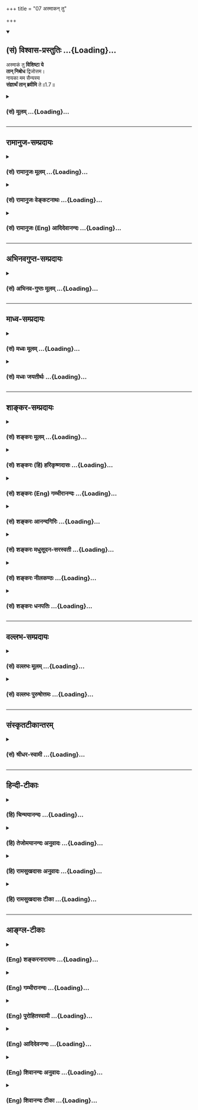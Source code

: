 +++
title = "07 अस्माकन् तु"

+++
<div class="js_include" newlevelforh1="2" title="(सं) विश्वास-प्रस्तुतिः" unfilled url="/purANam_vaiShNavam/mahAbhAratam/06-bhIShma-parva/03-bhagavad-gItA-parva/saMskRtam/vishvAsa-prastutiH/01_arjuna-viShAda-yogaH/07_asmAkan_tu.md">
<details open><summary><h2>(सं) विश्वास-प्रस्तुतिः ...{Loading}...</h2></summary>

अस्माकं तु **विशिष्टा ये**  
**तान् निबोध** द्विजोत्तम।  
नायका मम सैन्यस्य  
**संज्ञार्थं तान् ब्रवीमि** ते॥1.7॥
</details>
</div>
<div class="js_include collapsed" newlevelforh1="3" title="(सं) मूलम्" unfilled url="/purANam_vaiShNavam/mahAbhAratam/06-bhIShma-parva/03-bhagavad-gItA-parva/saMskRtam/mUlam/01_arjuna-viShAda-yogaH/07_asmAkan_tu.md">
<details><summary><h3>(सं) मूलम् ...{Loading}...</h3></summary>

अस्माकं तु विशिष्टा ये तान्निबोध द्विजोत्तम।  
नायका मम सैन्यस्य संज्ञार्थं तान्ब्रवीमि ते।।1.7।।
</details>
</div>


_________________
## रामानुज-सम्प्रदायः
<div class="js_include collapsed" newlevelforh1="3" title="(सं) रामानुजः मूलम्" unfilled url="/purANam_vaiShNavam/mahAbhAratam/06-bhIShma-parva/03-bhagavad-gItA-parva/saMskRtam/rAmAnujaH/mUlam/01_arjuna-viShAda-yogaH/07_asmAkan_tu.md">
<details><summary><h3>(सं) रामानुजः मूलम् ...{Loading}...</h3></summary>

१९-तमस्य टीका दृश्या।
</details>
</div>
<div class="js_include collapsed" newlevelforh1="3" title="(सं) रामानुजः वेङ्कटनाथः" unfilled url="/purANam_vaiShNavam/mahAbhAratam/06-bhIShma-parva/03-bhagavad-gItA-parva/saMskRtam/rAmAnujaH/venkaTanAthaH/01_arjuna-viShAda-yogaH/07_asmAkan_tu.md">
<details><summary><h3>(सं) रामानुजः वेङ्कटनाथः ...{Loading}...</h3></summary>

११-तमस्य व्याख्या दृश्या।
</details>
</div>
<div class="js_include collapsed" newlevelforh1="3" title="(सं) रामानुजः (Eng) आदिदेवानन्दः" unfilled url="/purANam_vaiShNavam/mahAbhAratam/06-bhIShma-parva/03-bhagavad-gItA-parva/saMskRtam/rAmAnujaH/english/AdidevAnandaH/01_arjuna-viShAda-yogaH/07_asmAkan_tu.md">
<details><summary><h3>(सं) रामानुजः (Eng) आदिदेवानन्दः ...{Loading}...</h3></summary>

1.1 - 1.19 Dhrtarastra said - Sanjaya said Duryodhana, after viewing the
forces of Pandavas protected by Bhima, and his own forces protected by
Bhisma conveyed his views thus to Drona, his teacher, about the adeacy
of Bhima's forces for conering the Kaurava forces and the inadeacy of
his own forces for victory against the Pandava forces. He was
grief-stricken within. Observing his (Duryodhana's) despondecny, Bhisma,
in order to cheer him, roared like a lion, and then blowing his conch,
made his side sound their conchs and kettle-drums, which made an uproar
as a sign of victory. Then, having heard that great tumult, Arjuna and
Sri Krsna the Lord of all lords, who was acting as the charioteer of
Arjuna, sitting in their great chariot which was powerful enough to
coner the three worlds; blew their divine conchs Srimad Pancajanya and
Devadatta. Then, both Yudhisthira and Bhima blew their respective conchs
separately. That tumult rent asunder the hearts of your sons, led by
Duryodhana. The sons of Dhrtarastra then thought, 'Our cause is almost
lost now itself.' So said Sanjaya to Dhrtarastra who was longing for
their victory. Sanjaya said to Dhrtarastra: Then, seeing the Kauravas,
who were ready for battle, Arjuna, who had Hanuman, noted for his
exploit of burning Lanka, as the emblem on his flag on his chariot,
directed his charioteer Sri Krsna, the Supreme Lord-who is overcome by
parental love for those who take shelter in Him who is the
treasure-house of knowledge, power, lordship, energy, potency and
splendour, whose sportive delight brings about the origin, sustentation
and dissolution of the entire cosmos at His will, who is the Lord of the
senses, who controls in all ways the senses inner and outer of all,
superior and inferior - by saying, 'Station my chariot in an appropriate
place in order that I may see exactly my enemies who are eager for
battle.'

</details>
</div>


_________________
## अभिनवगुप्त-सम्प्रदायः
<div class="js_include collapsed" newlevelforh1="3" title="(सं) अभिनव-गुप्तः मूलम्" unfilled url="/purANam_vaiShNavam/mahAbhAratam/06-bhIShma-parva/03-bhagavad-gItA-parva/saMskRtam/abhinava-guptaH/mUlam/01_arjuna-viShAda-yogaH/07_asmAkan_tu.md">
<details><summary><h3>(सं) अभिनव-गुप्तः मूलम् ...{Loading}...</h3></summary>

।।1.2 1.9।। किं वा अनेन बहुपरिगणनेन +++(K omits बहु )+++। इदं
तावद्वस्तुतत्त्वम् इत्याह ।  

</details>
</div>


_________________
## माध्व-सम्प्रदायः
<div class="js_include collapsed" newlevelforh1="3" title="(सं) मध्वः मूलम्" unfilled url="/purANam_vaiShNavam/mahAbhAratam/06-bhIShma-parva/03-bhagavad-gItA-parva/saMskRtam/madhvaH/mUlam/01_arjuna-viShAda-yogaH/07_asmAkan_tu.md">
<details><summary><h3>(सं) मध्वः मूलम् ...{Loading}...</h3></summary>

  
  
।।1.7।। Sri Madhvacharya did not comment on this sloka. The commentary
starts from 2.11.  
  

</details>
</div>
<div class="js_include collapsed" newlevelforh1="3" title="(सं) मध्वः जयतीर्थः" unfilled url="/purANam_vaiShNavam/mahAbhAratam/06-bhIShma-parva/03-bhagavad-gItA-parva/saMskRtam/madhvaH/jayatIrthaH/01_arjuna-viShAda-yogaH/07_asmAkan_tu.md">
<details><summary><h3>(सं) मध्वः जयतीर्थः ...{Loading}...</h3></summary>

  
  
।।1.7।। Sri Jayatirtha did not comment on this sloka. The commentary
starts from 2.11.  
  

</details>
</div>


_________________
## शाङ्कर-सम्प्रदायः
<div class="js_include collapsed" newlevelforh1="3" title="(सं) शङ्करः मूलम्" unfilled url="/purANam_vaiShNavam/mahAbhAratam/06-bhIShma-parva/03-bhagavad-gItA-parva/saMskRtam/shankaraH/mUlam/01_arjuna-viShAda-yogaH/07_asmAkan_tu.md">
<details><summary><h3>(सं) शङ्करः मूलम् ...{Loading}...</h3></summary>

1.7 Sri Sankaracharya did not comment on this sloka. The commentary
starts from 2.10.  
  

</details>
</div>
<div class="js_include collapsed" newlevelforh1="3" title="(सं) शङ्करः (हि) हरिकृष्णदासः" unfilled url="/purANam_vaiShNavam/mahAbhAratam/06-bhIShma-parva/03-bhagavad-gItA-parva/saMskRtam/shankaraH/hindI/harikRShNadAsaH/01_arjuna-viShAda-yogaH/07_asmAkan_tu.md">
<details><summary><h3>(सं) शङ्करः (हि) हरिकृष्णदासः ...{Loading}...</h3></summary>

।।1.7।। Sri Sankaracharya did not comment on this sloka.  
  

</details>
</div>
<div class="js_include collapsed" newlevelforh1="3" title="(सं) शङ्करः (Eng) गम्भीरानन्दः" unfilled url="/purANam_vaiShNavam/mahAbhAratam/06-bhIShma-parva/03-bhagavad-gItA-parva/saMskRtam/shankaraH/english/gambhIrAnandaH/01_arjuna-viShAda-yogaH/07_asmAkan_tu.md">
<details><summary><h3>(सं) शङ्करः (Eng) गम्भीरानन्दः ...{Loading}...</h3></summary>

1.7 Sri Sankaracharya did not comment on this sloka. The commentary
starts from 2.10.

</details>
</div>
<div class="js_include collapsed" newlevelforh1="3" title="(सं) शङ्करः आनन्दगिरिः" unfilled url="/purANam_vaiShNavam/mahAbhAratam/06-bhIShma-parva/03-bhagavad-gItA-parva/saMskRtam/shankaraH/AnandagiriH/01_arjuna-viShAda-yogaH/07_asmAkan_tu.md">
<details><summary><h3>(सं) शङ्करः आनन्दगिरिः ...{Loading}...</h3></summary>

।।1.7।। यद्येवं परकीयं बलमतिप्रभूतं प्रतीत्यातिभीतवदभिदधासि हन्त संधिरेव
परैरिष्यतामलं विग्रहाग्रहेणेत्याचार्याभिप्रायमाशङ्क्य ब्रवीति
**अस्माकमिति।** तुशब्देनान्तरुत्पन्नमपि स्वकीयं भयं तिरोदधानो
धृष्टतामात्मनो द्योतयति। ये खल्वस्मत्पक्षे व्यवस्थिताः सर्वेभ्यः
समुत्कर्षजुषस्तान्मयोच्यमानान्निबोध। निश्चयेन  
  
मद्वचनादवधारयेत्यर्थः। यद्यपि त्वमेव त्रैवर्णिकेषु त्रैविद्यवृद्धेषु
प्रधानत्वात्प्रतिपत्तुं प्रभवसि तथापि मदीयसैन्यस्य ये मुख्यास्तानहं ते
तुभ्यं संज्ञार्थमसंख्येषु तेषु मध्ये कतिचिन्नामभिर्गृहीत्वा
परिशिष्टानुपलक्षयितुं विज्ञापनं करोमि न त्वज्ञातं किञ्चित्तव ज्ञापयामीति
मत्वाह **द्विजोत्तमेति**।  
  

</details>
</div>
<div class="js_include collapsed" newlevelforh1="3" title="(सं) शङ्करः मधुसूदन-सरस्वती" unfilled url="/purANam_vaiShNavam/mahAbhAratam/06-bhIShma-parva/03-bhagavad-gItA-parva/saMskRtam/shankaraH/madhusUdana-sarasvatI/01_arjuna-viShAda-yogaH/07_asmAkan_tu.md">
<details><summary><h3>(सं) शङ्करः मधुसूदन-सरस्वती ...{Loading}...</h3></summary>

।।1.7।। यद्येवं परबलमितप्रभूतं दृष्ट्वा भीतोऽसि हन्त तर्हि संधिरेव
परैरिष्यतां किं विग्रहाग्रहेणेत्याचार्याभिप्रायमाशङ्क्याह।
तुशब्देनान्तरूत्पन्नमपि भयं तिरोद्धानो धृष्टतामात्मनो द्योतयति। अस्माकं
सर्वेषां मध्ये ये विशिष्टाः सर्वेभ्यः
समुत्कर्षजुषस्तान्मयोच्यमानान्निबोध निश्चयेन मद्वचनादवधारयेति भौवादिकस्य
परस्मैपदिनो बुधे रूपम्। ये च मम सैन्यस्य नायका मुख्या
नेतारस्तानसंज्ञार्थं असंख्येषु तेषु मध्ये कतिचिन्नामभिर्गृहीत्वा
परिशिष्टानुपलक्षयितुं ते तुभ्यं ब्रवीमि न त्वज्ञातं किंचिदपि तव
ज्ञापयामीति। द्विजोत्तमेति विशेषणेनाचार्यं स्तुवन्स्वकार्ये तदाभिमुख्यं
संपादयति। दौष्ट्यपक्षे द्विजोत्तमेति ब्राह्मणत्वात्तावद्युद्धाकुशलस्त्वं
तेन त्वयि विमुखेऽपि भीष्मप्रभृतीनां क्षत्रियप्रवराणां सत्त्वान्नास्माकं
महती क्षतिरित्यर्थः। संज्ञार्थमिति प्रियशिष्याणां पाण्डवानां चमूं
दृष्टवा हर्षेण व्याकुलमनसस्तव स्वीयवीरविस्मृतिर्माभूदिति ममेयमुक्तिरिति
भावः। तत्र विशिष्टान् गणयति भवान् द्रोणः भीष्मः कर्णः कृपश्च। समितिं
संग्रामं जयतीति समितिंजय इति कृपविशेषणं कर्णादनन्तरं गण्यमानत्वेन तस्य
कोपमाशङ्क्य तन्निरासार्थम्। एते चत्वारः सर्वतो विशिष्टाः। नायकान् गणयति
अश्वत्थामा द्रोणपुत्रः। भीष्मापेक्षयाचार्यस्य
प्रथमगणनवद्विकर्णाद्यपेक्षया तत्पुत्रस्य प्रथमगणनमाचार्यपरितोषार्थम्।
विकर्णः स्वभ्राता कनीयान्। सौमदत्तिः सोमदत्तस्य पुत्रः
श्रेष्टत्वाद्भूरिश्रवाः। जयद्रथः सिन्धुराजः। सिन्धुराजस्तथैव चइति
क्वचित्पाठः। किमेतावन्त एव नायका नेत्याह अन्ये च शल्यकृतवर्मप्रभृतयो
मदर्थे मत्प्रयोजनाय जीवितमपि त्यक्तुमध्यवसिता इत्यर्थेन त्यक्तजीविता
इत्यनेन स्वस्मिन्ननुरागातिशयस्तेषां कथ्यते। एंव स्वसैन्यबाहुल्यं तस्य
स्वस्मिन्भक्तिः शौर्यं युद्धोद्योगो युद्धकौशलं च दर्शितं शूरा
इत्यादिविशेषणैः।  
  

</details>
</div>
<div class="js_include collapsed" newlevelforh1="3" title="(सं) शङ्करः नीलकण्ठः" unfilled url="/purANam_vaiShNavam/mahAbhAratam/06-bhIShma-parva/03-bhagavad-gItA-parva/saMskRtam/shankaraH/nIlakaNThaH/01_arjuna-viShAda-yogaH/07_asmAkan_tu.md">
<details><summary><h3>(सं) शङ्करः नीलकण्ठः ...{Loading}...</h3></summary>

।।1.7।। विशिष्टाः श्रेष्ठाः। निबोध बुध्यस्व। भौवादिकस्य परस्मैपदिनो
बुधेरिदं रूपम्। संज्ञार्थं अस्मत्पक्षेऽपि शूराः सन्तीति ज्ञापनार्थम्।
परेषु प्राबल्यं दृष्ट्वा तवोत्साहभङ्गो माभूदित्यर्थः।  
  

</details>
</div>
<div class="js_include collapsed" newlevelforh1="3" title="(सं) शङ्करः धनपतिः" unfilled url="/purANam_vaiShNavam/mahAbhAratam/06-bhIShma-parva/03-bhagavad-gItA-parva/saMskRtam/shankaraH/dhanapatiH/01_arjuna-viShAda-yogaH/07_asmAkan_tu.md">
<details><summary><h3>(सं) शङ्करः धनपतिः ...{Loading}...</h3></summary>

।।1.7।। ननु ते बहवो महारथा मयैकेनातिरथेनापि कथं निवार्या
इत्याशङ्क्यान्येऽपि तव सहकारिणोऽस्मत्सैन्ये महाशूराः सन्तीत्याह
**अस्माकमिति।** यद्येवं परकीयबलमतिप्रभूतं प्रतीत्य भीतोऽसि तर्हि
संधिरेव तैरिष्यतामलं विग्रहाग्रहेणेत्याशङ्क्याह अस्माकमित्येके। अस्माकं
सर्वेषां मध्ये विशिष्टा उत्कृष्टा मम सैन्यस्य च मुख्यास्तान्निबोध
जानीहि। असंख्येषु मध्ये कतिचिन्नामभिरुक्त्वावशिष्टानुपलक्षयितुं ते
तुभ्यं ब्रवीमि विज्ञापनं करोमि नतु किंचिदज्ञातं ज्ञापयामि
अत्युत्तमत्वात्तवेत्याशयेनाह **द्विजोत्तमेति।** द्विजोत्तमेति
ब्राह्मणत्वाद्युद्धाकुशलस्त्वं तेन त्वयि विमुखेऽपि भीष्मप्रमुखाणां
क्षत्रियप्रवराणां सत्त्वान्नास्माकं महती क्षतिरिति दुर्योधनदौष्ट्यमिति
केचित्।  

</details>
</div>


_________________
## वल्लभ-सम्प्रदायः
<div class="js_include collapsed" newlevelforh1="3" title="(सं) वल्लभः मूलम्" unfilled url="/purANam_vaiShNavam/mahAbhAratam/06-bhIShma-parva/03-bhagavad-gItA-parva/saMskRtam/vallabhaH/mUlam/01_arjuna-viShAda-yogaH/07_asmAkan_tu.md">
<details><summary><h3>(सं) वल्लभः मूलम् ...{Loading}...</h3></summary>

।।1.2 1.11।। दुर्योधनोऽपि वृकोदरादिभी रक्षितं पाण्डवानां बलं
भीष्माभिरक्षितं स्वीयं च बलं विलोक्य आत्मजविजये तद्बलस्य पर्याप्ततां
आत्मबलस्य तद्बिजयेऽपर्याप्ततां च आचार्ये निवेद्यान्तरेव विष्ण्णोऽभूत्।  

</details>
</div>
<div class="js_include collapsed" newlevelforh1="3" title="(सं) वल्लभः पुरुषोत्तमः" unfilled url="/purANam_vaiShNavam/mahAbhAratam/06-bhIShma-parva/03-bhagavad-gItA-parva/saMskRtam/vallabhaH/puruShottamaH/01_arjuna-viShAda-yogaH/07_asmAkan_tu.md">
<details><summary><h3>(सं) वल्लभः पुरुषोत्तमः ...{Loading}...</h3></summary>

  
  
।।1.7।। एवं तत्सैनिकानुक्त्वा स्वीयानाह प्रोत्साहनार्थं
अस्माकमित्यादिभिः। अस्माकं ये विशिष्टाः महान्तस्तान्निबोध
बुध्यस्व। द्विजोत्तमेति विस्मृतिसम्भावनया सम्बोधनम्। मम सैन्यस्य नायकाः
नेतारः तान्संज्ञानार्थं मया विशेषेण स्वरूपतो ज्ञायन्ते न वेति ते
ब्रवीमि।  
  
  
  

</details>
</div>


_________________
## संस्कृतटीकान्तरम्
<div class="js_include collapsed" newlevelforh1="3" title="(सं) श्रीधर-स्वामी" unfilled url="/purANam_vaiShNavam/mahAbhAratam/06-bhIShma-parva/03-bhagavad-gItA-parva/saMskRtam/shrIdhara-svAmI/01_arjuna-viShAda-yogaH/07_asmAkan_tu.md">
<details><summary><h3>(सं) श्रीधर-स्वामी ...{Loading}...</h3></summary>

**।।1.7।। अस्माकमिति।** निबोध बुध्यस्व। नायका नेतारः। संज्ञार्थं
सम्यग्ज्ञानार्थमित्यर्थः।  
  

</details>
</div>


_________________
## हिन्दी-टीकाः
<div class="js_include collapsed" newlevelforh1="3" title="(हि) चिन्मयानन्दः" unfilled url="/purANam_vaiShNavam/mahAbhAratam/06-bhIShma-parva/03-bhagavad-gItA-parva/hindI/chinmayAnandaH/01_arjuna-viShAda-yogaH/07_asmAkan_tu.md">
<details><summary><h3>(हि) चिन्मयानन्दः ...{Loading}...</h3></summary>

।।1.7।। द्रोणाचार्य को द्विजोत्तम कहकर सम्बोधित करते हुये दुर्योधन अपनी
सेना के प्रमुख वीर योद्धाओं के नाम सुनाता है। एक कायर मनुष्य अंधेरे में
अनुभव होने वाले भय को दूर करने के लिये सीटी बजाता है अथवा कुछ गुनगुनाने
लगता है। दुर्योधन की स्थिति भी कुछ इसी प्रकार की थी। अपराधबोध से पीड़ित
अत्याचारी दुर्योधन की मनस्थिति बिखर रही थी। यद्यपि उसकी सेना सक्षम
शूरवीरों से सुसज्जित थी तथापि शत्रुपक्ष के वीरों को देखकर उसे भय लग रहा
था। अत द्रोणाचार्य के मुख से स्वयं को प्रोत्साहित करने वाले शब्दों को वह
सुनना चाहता था। परन्तु जब वह आचार्य के पास पहुँचा तब वे शान्त और मौन
रहे। इसलिये टूटत्ो उत्साह को फिर से जुटाने के लिये वह अपनी सेना के
प्रमुख योद्धाओं के नाम गिनाने लगता है।  
यह स्वाभाविक है कि अपराधबोध के भार से दबा हुआ व्यक्ति नैतिक बल के अभाव
में सम्भाषणादि की मर्यादा को भूलकर अत्यधिक बोलने लगता है। ऐसे मानसिक
तनाव के समय व्यक्ति के वास्तविक संस्कार उजागर होते हैं। यहाँ दुर्योधन
अपने गुरु को द्विजोत्तम कहकर सम्बोधित करता है। आन्तरिक ज्ञान के विकास के
कारण ब्राह्मण को द्विज (दो बार जन्मा हुआ) कहा जाता है। माता के गर्भ से
जन्म लेने पर मनुष्य संस्कारहीन होने के कारण पशुतुल्य ही होता है। संस्कार
एवं अध्ययन के द्वारा वह एक शिक्षित व सुसंस्कृत पुरुष बनता है। यह उसका
दूसरा जन्म माना जाता है। यह द्विज शब्द का अर्थ है। द्रोणाचार्य ब्राह्मण
कुल में जन्में थे और स्वभावत उनमें हृदय की कोमलता आदि श्रेष्ठ गुण थे।
पाण्डव सैन्य में उनके प्रिय शिष्य ही उपस्थित थे। यह सब जानकर चतुर किन्तु
निर्लज्ज दुर्योधन को अपने गुरु की निष्पक्षता पर भी संदेह होने लगा था। जब
हमारे उद्देश्य पापपूर्ण और कुटिलता से भरे होते हैं तब हम अपने समीपस्थ और
अधीनस्थ लोगों में भी उन्हीं अवगुणों की कल्पना करने लगते हैं।  

</details>
</div>
<div class="js_include collapsed" newlevelforh1="3" title="(हि) तेजोमयानन्दः अनुवादः" unfilled url="/purANam_vaiShNavam/mahAbhAratam/06-bhIShma-parva/03-bhagavad-gItA-parva/hindI/tejomayAnandaH/anuvAdaH/01_arjuna-viShAda-yogaH/07_asmAkan_tu.md">
<details><summary><h3>(हि) तेजोमयानन्दः अनुवादः ...{Loading}...</h3></summary>

।।1.7।। हे द्विजोत्तम ! हमारे पक्ष में भी जो विशिष्ट योद्धागण हैं , उनको
आप जान लीजिये; आपकी जानकारी के लिये अपनी सेना के नायकों के नाम मैं आपको
बताता हूँ।

</details>
</div>
<div class="js_include collapsed" newlevelforh1="3" title="(हि) रामसुखदासः अनुवादः" unfilled url="/purANam_vaiShNavam/mahAbhAratam/06-bhIShma-parva/03-bhagavad-gItA-parva/hindI/rAmasukhadAsaH/anuvAdaH/01_arjuna-viShAda-yogaH/07_asmAkan_tu.md">
<details><summary><h3>(हि) रामसुखदासः अनुवादः ...{Loading}...</h3></summary>

।।1.7।। हे द्विजोत्तम! हमारे पक्ष में भी जो मुख्य हैं, उनपर भी आप ध्यान
दीजिये। आपको याद दिलाने के लिये मेरी सेना के जो नायक हैं, उनको मैं कहता
हूँ।

</details>
</div>
<div class="js_include collapsed" newlevelforh1="3" title="(हि) रामसुखदासः टीका" unfilled url="/purANam_vaiShNavam/mahAbhAratam/06-bhIShma-parva/03-bhagavad-gItA-parva/hindI/rAmasukhadAsaH/TIkA/01_arjuna-viShAda-yogaH/07_asmAkan_tu.md">
<details><summary><h3>(हि) रामसुखदासः टीका ...{Loading}...</h3></summary>

।।1.7।।***व्याख्या--*****'अस्माकं तु विशिष्टा ये तान्निबोध
द्विजोत्तम'--**दुर्योधन द्रोणाचार्यसे कहता है कि हे द्विजश्रेष्ठ! जैसे
पाण्डवोंकी सेनामें श्रेष्ठ महारथी हैं, ऐसे ही हमारी सेनामें भी उनसे कम
विशेषतावाले महारथी नहीं हैं प्रत्युत उनकी सेनाके महारथियोंकी अपेक्षा
ज्यादा ही विशेषता रखनेवाले हैं। उनको भी आप समझ लीजिये। तीसरे
श्लोकमें**'पश्य'**और यहाँ **'निबोध'** क्रिया देनेका तात्पर्य है कि
पाण्डवोंकी सेना तो सामने खड़ी है, इसलिये उसको देखनेके लिये दुर्योधन
**'पश्य'** (देखिये) क्रियाका प्रयोग करता है। परन्तु अपनी सेना सामने
नहीं है अर्थात् अपनी सेनाकी तरफ द्रोणाचार्यकी पीठ है, इसलिये उसको
देखनेकी बात न कहकर उसपर ध्यान देनेके लिये दुर्योधन**'निबोध'**(ध्यान
दीजिये) क्रियाका प्रयोग करता है।  
**'नायका मम सैन्यस्य संज्ञार्थं तान्ब्रवीमि ते'--**मेरी सेनामें भी जो
विशिष्टविशिष्ट सेनापति हैं सेनानायक हैं महारथी हैं, मैं उनके नाम केवल
आपको याद दिलानेके लिये, आपकी दृष्टि उधर खींचनेके लिये ही कह रहा हूँ।  
**संज्ञार्थम्**पदका तात्पर्य है कि हमारे बहुत-से सेनानायक हैं उनके नाम
मैं कहाँतक कहूँ; इसलिये मैं उनका केवल संकेतमात्र करता हूँ; क्योंकि आप तो
सबको जानते ही हैं।  
इस श्लोकमें दुर्योधनका ऐसा भाव प्रतीत होता है कि हमारा पक्ष किसी भी तरह
कमजोर नहीं है। परन्तु राजनीतिके अनुसार शत्रुपक्ष चाहे कितना ही कमजोर हो
और अपना पक्ष चाहे कितना ही सबल हो, ऐसी अवस्थामें भी शत्रुपक्षको कमजोर
नहीं समझना चाहिये और अपनेमें उपेक्षा, उदासीनता आदिकी भावना किञ्चिन्मात्र
भी नहीं आने देनी चाहिये। इसलिये सावधानीके लिये मैंने उनकी सेनाकी बात कही
और अब अपनी सेनाकी बात कहता हूँ।  
दूसरा भाव यह है कि पाण्डवोंकी सेनाको देखकर दुर्योधनपर बड़ा प्रभाव पड़ा
और उसके मनमें कुछ भय भी हुआ। कारण कि संख्यामें कम होते हुए भी
पाण्डव-सेनाके पक्षमें बहुत-से धर्मात्मा पुरुष थे और स्वयं भगवान् थे। जिस
पक्षमें धर्म और भगवान् रहते हैं, उसका सबपर बड़ा प्रभाव पड़ता है।
पापी-से-पापी, दुष्ट-से-दुष्ट व्यक्तिपर भी उसका प्रभाव पड़ता है। इतना ही
नहीं, पशु-पक्षी वृक्ष-लता आदिपर भी उसका प्रभाव पड़ता है। कारण कि धर्म और
भगवान् नित्य हैं। कितनी ही ऊँची-से-ऊँची भौतिक शक्तियाँ क्यों न हों, हैं
वे सभी अनित्य ही। इसलिये दुर्योधनपर पाण्डव-सेनाका बड़ा असर पड़ा। परन्तु
उसके भीतर भौतिक बलका विश्वास मुख्य होनेसे वह द्रोणाचार्यको विश्वास
दिलानेके लिये कहता है कि हमारे पक्षमें जितनी विशेषता है, उतनी पाण्डवोंकी
सेनामें नहीं है। अतः हम उनपर सहज ही विजय कर सकते हैं।

</details>
</div>


_________________
## आङ्ग्ल-टीकाः
<div class="js_include collapsed" newlevelforh1="3" title="(Eng) शङ्करनारायणः" unfilled url="/purANam_vaiShNavam/mahAbhAratam/06-bhIShma-parva/03-bhagavad-gItA-parva/english/shankaranArAyaNaH/01_arjuna-viShAda-yogaH/07_asmAkan_tu.md">
<details><summary><h3>(Eng) शङ्करनारायणः ...{Loading}...</h3></summary>

1.7. O best among the twice-born ! However, please also take note of the
most distinguished amongst us, who are the generals of my army and who
are accepted as leaders by the heroes in the mighty army \[of mine\]; I
shall name them to you.

</details>
</div>
<div class="js_include collapsed" newlevelforh1="3" title="(Eng) गम्भीरानन्दः" unfilled url="/purANam_vaiShNavam/mahAbhAratam/06-bhIShma-parva/03-bhagavad-gItA-parva/english/gambhIrAnandaH/01_arjuna-viShAda-yogaH/07_asmAkan_tu.md">
<details><summary><h3>(Eng) गम्भीरानन्दः ...{Loading}...</h3></summary>

1.7 But, O best among the Brahmanas, please be appraised of those who
are foremost among us, the ;nders of my army. I speak of them to you by
way of example.

</details>
</div>
<div class="js_include collapsed" newlevelforh1="3" title="(Eng) पुरोहितस्वामी" unfilled url="/purANam_vaiShNavam/mahAbhAratam/06-bhIShma-parva/03-bhagavad-gItA-parva/english/purohitasvAmI/01_arjuna-viShAda-yogaH/07_asmAkan_tu.md">
<details><summary><h3>(Eng) पुरोहितस्वामी ...{Loading}...</h3></summary>

1.7 Further, take note of all those captains who have ranged themselves
on our side, O best of Spiritual Guides! The leaders of my army. I will
name them for you.

</details>
</div>
<div class="js_include collapsed" newlevelforh1="3" title="(Eng) आदिदेवनन्दः" unfilled url="/purANam_vaiShNavam/mahAbhAratam/06-bhIShma-parva/03-bhagavad-gItA-parva/english/AdidevanandaH/01_arjuna-viShAda-yogaH/07_asmAkan_tu.md">
<details><summary><h3>(Eng) आदिदेवनन्दः ...{Loading}...</h3></summary>

1.7 Know, O best of Brahmanas, those who are important on our side -
those who are the commanders of my army. I shall name them to refresh
your memory.

</details>
</div>
<div class="js_include collapsed" newlevelforh1="3" title="(Eng) शिवानन्दः अनुवादः" unfilled url="/purANam_vaiShNavam/mahAbhAratam/06-bhIShma-parva/03-bhagavad-gItA-parva/english/shivAnandaH/anuvAdaH/01_arjuna-viShAda-yogaH/07_asmAkan_tu.md">
<details><summary><h3>(Eng) शिवानन्दः अनुवादः ...{Loading}...</h3></summary>

1.7. "Know also, O best among the twice-born! the names of those who are
the most distinguished amongst ourselves, the leaders of my army; these
I name to thee for thy information.

</details>
</div>
<div class="js_include collapsed" newlevelforh1="3" title="(Eng) शिवानन्दः टीका" unfilled url="/purANam_vaiShNavam/mahAbhAratam/06-bhIShma-parva/03-bhagavad-gItA-parva/english/shivAnandaH/TIkA/01_arjuna-viShAda-yogaH/07_asmAkan_tu.md">
<details><summary><h3>(Eng) शिवानन्दः टीका ...{Loading}...</h3></summary>

1.7 अस्माकम् ours; तु also; विशिष्टाः the best; ये who (those); तान्
those; निबोध know (thou); द्विजोत्तम (O) best among the twicorn ones;
नायकाः the leaders; मम my; सैन्यस्य of the army; संज्ञार्थम् for
information; तान् them; ब्रवीमि speak; ते to thee.No Commentary.

</details>
</div>
